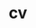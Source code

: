 ---
# layout: page
title: cv
permalink: '/assets/pdf/CV 2021 - Wouter Meijer.pdf'
# description: A small collection of my projects.
nav: true
---